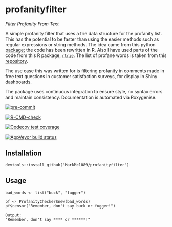 # profanityfilter
_Filter Profanity From Text_

A simple profanity filter that uses a trie data structure for the profanity list. This has the potential to be faster than using the easier methods such as regular 
expressions or string methods. The idea came from this python [package](https://github.com/arhankundu99/profanity-filter); the code has been rewritten in R. Also I have used 
parts of the code from this R package, [`rtrie`](https://github.com/ezgraphs/rtrie/blob/develop/R/rtrie.R). The list of profane words is taken from this 
[repository](https://github.com/zacanger/profane-words).

The use case this was written for is filtering profanity in comments made in free text questions in customer satisfaction surveys, for display in Shiny dashboards.

The package uses continuous integration to ensure style, no syntax errors and maintain consistency. Documentation is automated via Roxygenise.

<!-- badges: start -->
[![pre-commit](https://img.shields.io/badge/pre--commit-enabled-brightgreen?logo=pre-commit&logoColor=white)](https://github.com/pre-commit/pre-commit)

[![R-CMD-check](https://github.com/MarkMc1089/profanityfilter/actions/workflows/check-standard.yaml/badge.svg)](https://github.com/MarkMc1089/profanityfilter/actions/workflows/check-standard.yaml)

[![Codecov test coverage](https://codecov.io/gh/MarkMc1089/profanityfilter/branch/master/graph/badge.svg)](https://codecov.io/gh/MarkMc1089/profanityfilter?branch=master)

[![AppVeyor build status](https://ci.appveyor.com/api/projects/status/github/MarkMc1089/profanityfilter?branch=master&svg=true)](https://ci.appveyor.com/project/MarkMc1089/profanityfilter)
<!-- badges: end -->

## Installation
```
devtools::install_github("MarkMc1089/profanityfilter")
```

## Usage

```
bad_words <- list("buck", "fugger")

pf <- ProfanityChecker$new(bad_words)
pf$censor("Remember, don't say buck or fugger!")

Output:
"Remember, don't say **** or ******!"
```
